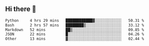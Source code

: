 ## Hi there 👋

<!--START_SECTION:waka-->

```txt
Python     4 hrs 29 mins   ████████████▓░░░░░░░░░░░░   50.31 %
Bash       2 hrs 57 mins   ████████▒░░░░░░░░░░░░░░░░   33.12 %
Markdown   52 mins         ██▒░░░░░░░░░░░░░░░░░░░░░░   09.85 %
JSON       22 mins         █░░░░░░░░░░░░░░░░░░░░░░░░   04.26 %
Other      13 mins         ▓░░░░░░░░░░░░░░░░░░░░░░░░   02.44 %
```

<!--END_SECTION:waka-->

<!--
**OliverShang/OliverShang** is a ✨ _special_ ✨ repository because its `README.md` (this file) appears on your GitHub profile.

Here are some ideas to get you started:

- 🔭 I’m currently working on ...
- 🌱 I’m currently learning ...
- 👯 I’m looking to collaborate on ...
- 🤔 I’m looking for help with ...
- 💬 Ask me about ...
- 📫 How to reach me: ...
- 😄 Pronouns: ...
- ⚡ Fun fact: ...
-->
